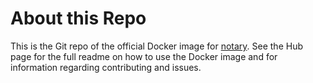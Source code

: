 # About this Repo

This is the Git repo of the official Docker image for [notary](https://registry.hub.docker.com/_/notary/).
See the Hub page for the full readme on how to use the Docker image and for information
regarding contributing and issues.
